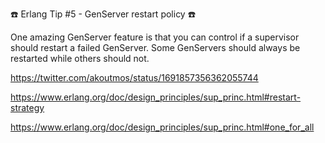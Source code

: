 ☎️ Erlang Tip #5 - GenServer restart policy ☎️

One amazing GenServer feature is that you can control if a supervisor should restart a failed GenServer. Some GenServers should always be restarted while others should not.

https://twitter.com/akoutmos/status/1691857356362055744

https://www.erlang.org/doc/design_principles/sup_princ.html#restart-strategy

https://www.erlang.org/doc/design_principles/sup_princ.html#one_for_all
